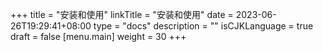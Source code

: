 +++
title = "安装和使用"
linkTitle = "安装和使用"
date = 2023-06-26T19:29:41+08:00
type = "docs"
description = ""
isCJKLanguage = true
draft = false
[menu.main]
    weight = 30
+++